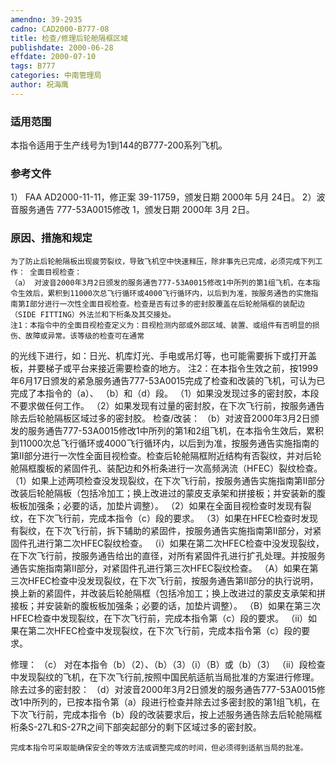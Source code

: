 ```yaml
---
amendno: 39-2935
cadno: CAD2000-B777-08
title: 检查/修理后轮舱隔框区域
publishdate: 2000-06-28
effdate: 2000-07-10
tags: B777
categories: 中南管理局
author: 祝海鹰
---
```


### 适用范围 
本指令适用于生产线号为1到144的B777-200系列飞机。

### 参考文件
1） FAA AD2000-11-11，修正案 39-11759，颁发日期 2000年 5月 24日。
 2）波音服务通告 777-53A0015修改 1，颁发日期 2000年 3月 2日。


### 原因、措施和规定 
    为了防止后轮舱隔板出现疲劳裂纹，导致飞机空中快速释压，除非事先已完成，必须完成下列工作： 全面目视检查： 
    （a） 对波音2000年3月2日颁发的服务通告777-53A0015修改1中所列的第1组飞机，在本指令生效后，累积到11000次总飞行循环或4000飞行循环内，以后到为准，按服务通告的实施指南第I部分进行一次性全面目视检查。检查是否有过多的密封胶覆盖在后轮舱隔框的装配边（SIDE FITTING）外法兰和下桁条及其交接处。 
    注1：本指令中的全面目视检查定义为：目视检测内部或外部区域、装置、或组件有否明显的损伤、故障或异常。该等级的检查可在通常
  
的光线下进行，如：日光、机库灯光、手电或吊灯等，也可能需要拆下或打开盖板，并要梯子或平台来接近需要检查的地方。 注2：在本指令生效之前，按1999年6月17日颁发的紧急服务通告777-53A0015完成了检查和改装的飞机，可认为已完成了本指令的（a）、
（b）和（d）段。 
（1）如果没发现过多的密封胶，本段不要求做任何工作。 
     （2）如果发现有过量的密封胶，在下次飞行前，按服务通告除去后轮舱隔板区域过多的密封胶。 检查/改装： 
    （b）对波音2000年3月2日颁发的服务通告777-53A0015修改1中所列的第1和2组飞机，在本指令生效后，累积到11000次总飞行循环或4000飞行循环内，以后到为准，按服务通告实施指南的第II部分进行一次性全面目视检查。检查后轮舱隔框附近结构有否裂纹，并对后轮舱隔框腹板的紧固件孔、装配边和外桁条进行一次高频涡流（HFEC）裂纹检查。 
     （1）如果上述两项检查没发现裂纹，在下次飞行前，按服务通告实施指南第II部分改装后轮舱隔板（包括冷加工；换上改进过的蒙皮支承架和拼接板；并安装新的腹板板加强条；必要的话，加垫片调整）。 
     （2）如果在全面目视检查时发现有裂纹，在下次飞行前，完成本指令（c）段的要求。 
     （3）如果在HFEC检查时发现有裂纹，在下次飞行前，拆下辅助的紧固件，按服务通告实施指南第II部分，对紧固件孔进行第二次HFEC裂纹检查。 
      （i）如果在第二次HFEC检查中没发现裂纹，在下次飞行前，按服务通告给出的直径，对所有紧固件孔进行扩孔处理。并按服务通告实施指南第II部分，对紧固件孔进行第三次HFEC裂纹检查。 
       （A）如果在第三次HFEC检查中没发现裂纹，在下次飞行前，按服务通告第II部分的执行说明，换上新的紧固件，并改装后轮舱隔框（包括冷加工；换上改进过的蒙皮支承架和拼接板；并安装新的腹板板加强条；必要的话，加垫片调整）。 
       （B）如果在第三次HFEC检查中发现裂纹，在下次飞行前，完成本指令第（c）段的要求。 
      （ii）如果在第二次HFEC检查中发现裂纹，在下次飞行前，完成本指令第（c）段的要求。 

  
修理： 
    （c） 对在本指令（b）（2）、（b）（3）（i）（B）或（b）（3）
（ii）段检查中发现裂纹的飞机，在下次飞行前,按照中国民航适航当局批准的方案进行修理。 除去过多的密封胶： 
    （d）对波音2000年3月2日颁发的服务通告777-53A0015修改1中所列的，已按本指令第（a）段进行检查并除去过多密封胶的第1组飞机，在下次飞行前，完成本指令（b）段的改装要求后，按上述服务通告除去后轮舱隔框桁条S-27L和S-27R之间下部突起部分的剩下区域过多的密封胶。 

    完成本指令可采取能确保安全的等效方法或调整完成的时间，但必须得到适航当局的批准。
